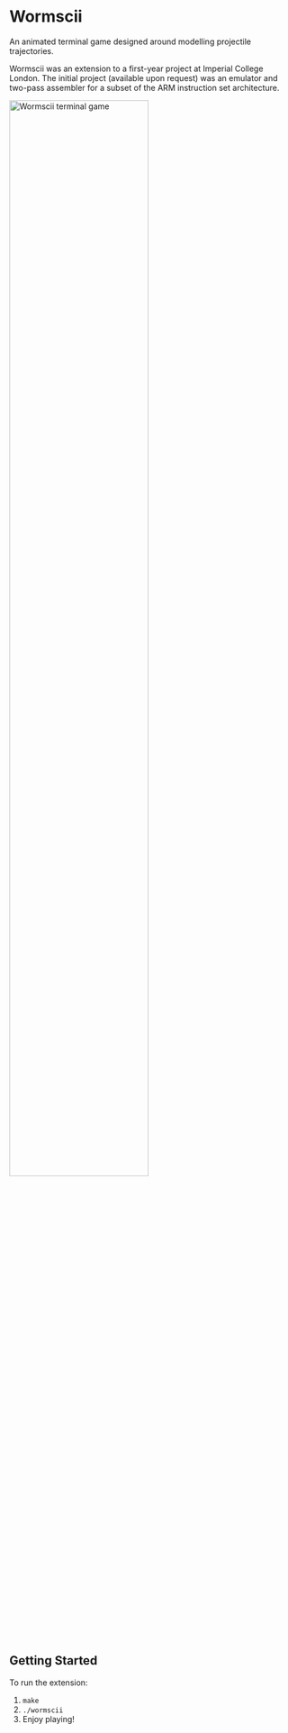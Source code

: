 # Wormscii
An animated terminal game designed around modelling projectile trajectories.

Wormscii was an extension to a first-year project at Imperial College London. The initial project (available upon request) was an emulator and two-pass assembler for a subset of the ARM instruction set architecture.

<img alt="Wormscii terminal game" src="https://user-images.githubusercontent.com/30090176/194599184-15657123-dbf5-404d-9fda-0143e12cf897.png" width="70%" height="70%">

## Getting Started ##

To run the extension:
1. `make`
2. `./wormscii`
3. Enjoy playing!

